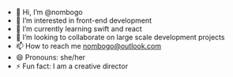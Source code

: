 - 👋 Hi, I’m @nombogo
- 👀 I’m interested in front-end development
- 🌱 I’m currently learning swift and react
- 💞️ I’m looking to collaborate on large scale development projects
- 📫 How to reach me nombogo@outlook.com
- 😄 Pronouns: she/her
- ⚡ Fun fact: I am a creative director

<!---
nombogo/nombogo is a ✨ special ✨ repository because its `README.md` (this file) appears on your GitHub profile.
You can click the Preview link to take a look at your changes.
--->
